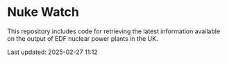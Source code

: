 # Nuke Watch

This repository includes code for retrieving the latest information available on the output of EDF nuclear power plants in the UK.

Last updated: 2025-02-27 11:12